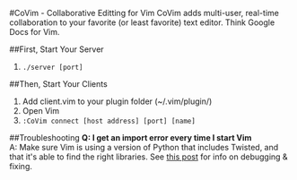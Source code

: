 #CoVim - Collaborative Editting for Vim
CoVim adds multi-user, real-time collaboration to your favorite (or least favorite) text editor. Think Google Docs for Vim.

##First, Start Your Server
1. `./server [port]`

##Then, Start Your Clients
1. Add client.vim to your plugin folder (~/.vim/plugin/)
1. Open Vim 
2. `:CoVim connect [host address] [port] [name]`

##Troubleshooting
__Q: I get an import error every time I start Vim__  
A: Make sure Vim is using a version of Python that includes Twisted, and that it's able to find the right libraries. See [this post](https://github.com/Valloric/YouCompleteMe/issues/241) for info on debugging & fixing.

